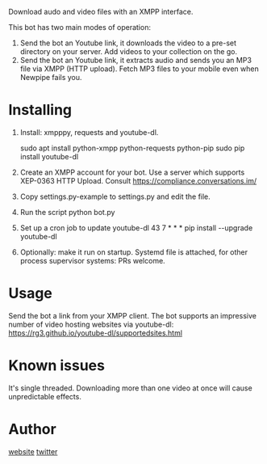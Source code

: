 Download audo and video files with an XMPP interface.

This bot has two main modes of operation:
1. Send the bot an Youtube link, it downloads the video to a pre-set directory on your server. Add videos to your collection on the go.
2. Send the bot an Youtube link, it extracts audio and sends you an MP3 file via XMPP (HTTP upload). Fetch MP3 files to your mobile even when Newpipe fails you.

# Installing

1. Install: xmpppy, requests and youtube-dl.

    sudo apt install python-xmpp python-requests python-pip
    sudo pip install youtube-dl

2. Create an XMPP account for your bot. Use a server which supports XEP-0363 HTTP Upload. Consult https://compliance.conversations.im/

3. Copy settings.py-example to settings.py and edit the file.

4. Run the script
    python bot.py

5. Set up a cron job to update youtube-dl
    43 7 * * * pip install --upgrade youtube-dl

6. Optionally: make it run on startup. Systemd file is attached, for other process supervisor systems: PRs welcome.

# Usage

Send the bot a link from your XMPP client. The bot supports an impressive number of video hosting websites via youtube-dl: https://rg3.github.io/youtube-dl/supportedsites.html

# Known issues

It's single threaded. Downloading more than one video at once will cause unpredictable effects. 

# Author

[website](https://gdr.geekhood.net/gdrwpl/) [twitter](https://twitter.com/therealgdr)
